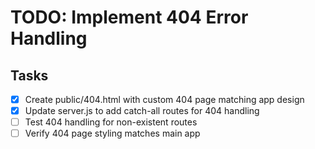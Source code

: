 # TODO: Implement 404 Error Handling

## Tasks
- [x] Create public/404.html with custom 404 page matching app design
- [x] Update server.js to add catch-all routes for 404 handling
- [ ] Test 404 handling for non-existent routes
- [ ] Verify 404 page styling matches main app
